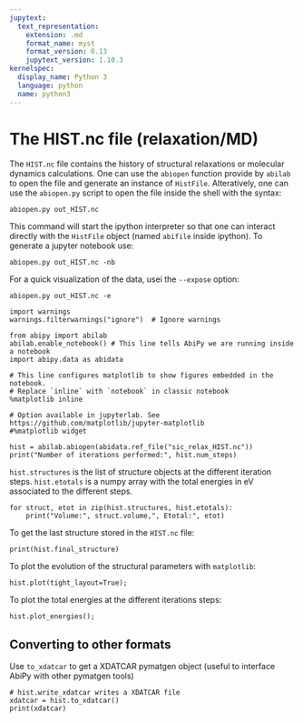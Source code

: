 ```yaml
---
jupytext:
  text_representation:
    extension: .md
    format_name: myst
    format_version: 0.13
    jupytext_version: 1.10.3
kernelspec:
  display_name: Python 3
  language: python
  name: python3
---
```


# The HIST.nc file (relaxation/MD)

The `HIST.nc` file contains the history of structural relaxations or molecular dynamics calculations.
One can use the `abiopen` function provide by `abilab` to open the file and generate an instance of `HistFile`.
Alteratively, one can use the `abiopen.py` script to open the file inside the shell with the syntax:

    abiopen.py out_HIST.nc

This command will start the ipython interpreter so that one can interact directly
with the `HistFile` object (named `abifile` inside ipython).
To generate a jupyter notebook use:

    abiopen.py out_HIST.nc -nb

For a quick visualization of the data, usei the `--expose` option:

    abiopen.py out_HIST.nc -e

```{code-cell} 
import warnings
warnings.filterwarnings("ignore")  # Ignore warnings

from abipy import abilab
abilab.enable_notebook() # This line tells AbiPy we are running inside a notebook
import abipy.data as abidata

# This line configures matplotlib to show figures embedded in the notebook.
# Replace `inline` with `notebook` in classic notebook
%matplotlib inline

# Option available in jupyterlab. See https://github.com/matplotlib/jupyter-matplotlib
#%matplotlib widget
```

```{code-cell} 
hist = abilab.abiopen(abidata.ref_file("sic_relax_HIST.nc"))
print("Number of iterations performed:", hist.num_steps)
```

`hist.structures` is the list of structure objects at the different iteration steps.
`hist.etotals` is a numpy array with the total energies in eV associated to the different steps.

```{code-cell} 
for struct, etot in zip(hist.structures, hist.etotals):
    print("Volume:", struct.volume,", Etotal:", etot)
```

To get the last structure stored in the `HIST.nc` file:

```{code-cell} 
print(hist.final_structure)
```

To plot the evolution of the structural parameters with `matplotlib`:

```{code-cell} 
hist.plot(tight_layout=True);
```

To plot the total energies at the different iterations steps:

```{code-cell} 
hist.plot_energies();
```

## Converting to other formats

Use `to_xdatcar` to get a XDATCAR pymatgen object (useful to interface AbiPy with other pymatgen tools)

```{code-cell} 
# hist.write_xdatcar writes a XDATCAR file
xdatcar = hist.to_xdatcar()
print(xdatcar)
```

